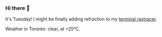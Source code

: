 ### Hi there :wave:

It's Tuesday! I might be finally adding refraction to my [terminal raytracer](https://github.com/bewuethr/bash-raytracer).

Weather in Toronto: clear, at +25°C.
